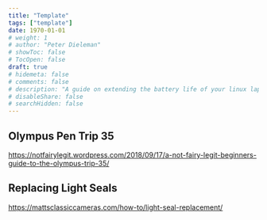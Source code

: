 ```yaml
---
title: "Template"
tags: ["template"]
date: 1970-01-01
# weight: 1
# author: "Peter Dieleman"
# showToc: false
# TocOpen: false
draft: true
# hidemeta: false
# comments: false
# description: "A guide on extending the battery life of your linux laptop"
# disableShare: false
# searchHidden: false
---
```


## Olympus Pen Trip 35

<https://notfairylegit.wordpress.com/2018/09/17/a-not-fairy-legit-beginners-guide-to-the-olympus-trip-35/>

## Replacing Light Seals

<https://mattsclassiccameras.com/how-to/light-seal-replacement/>